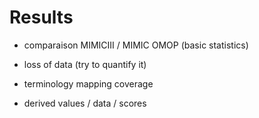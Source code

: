 # Results

- comparaison MIMICIII / MIMIC OMOP (basic statistics)

- loss of data (try to quantify it)

- terminology mapping coverage

- derived values / data / scores

